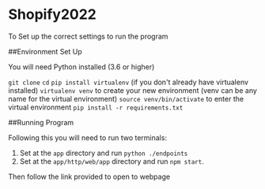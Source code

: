 # Shopify2022

To Set up the correct settings to run the program

##Environment Set Up

You will need Python installed (3.6 or higher)

`git clone` <repo>
`cd` <repo>
`pip install virtualenv` (if you don't already have virtualenv installed)
`virtualenv venv` to create your new environment (venv can be any name for the virtual environment)
`source venv/bin/activate` to enter the virtual environment
`pip install -r requirements.txt`  
  
##Running Program
  
Following this you will need to run two terminals:
1. Set at the `app` directory and run `python ./endpoints`
2. Set at the `app/http/web/app` directory and run `npm start`. 
  
Then follow the link provided to open to webpage
  
